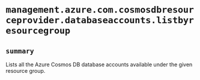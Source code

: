 # `management.azure.com.cosmosdbresourceprovider.databaseaccounts.listbyresourcegroup`

## `summary`
Lists all the Azure Cosmos DB database accounts available under the given resource group.


